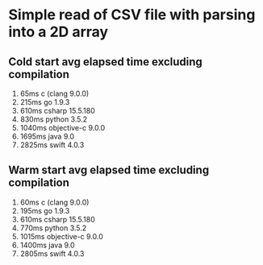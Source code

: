 # Simple read of CSV file with parsing into a 2D array

## Cold start avg elapsed time excluding compilation

1. 65ms c (clang 9.0.0)
1. 215ms go 1.9.3
1. 610ms csharp 15.5.180
1. 830ms python 3.5.2
1. 1040ms objective-c 9.0.0
1. 1695ms java 9.0
1. 2825ms swift 4.0.3

## Warm start avg elapsed time excluding compilation

1. 60ms c (clang 9.0.0)
1. 195ms go 1.9.3
1. 610ms csharp 15.5.180
1. 770ms python 3.5.2
1. 1015ms objective-c 9.0.0
1. 1400ms java 9.0
1. 2805ms swift 4.0.3
